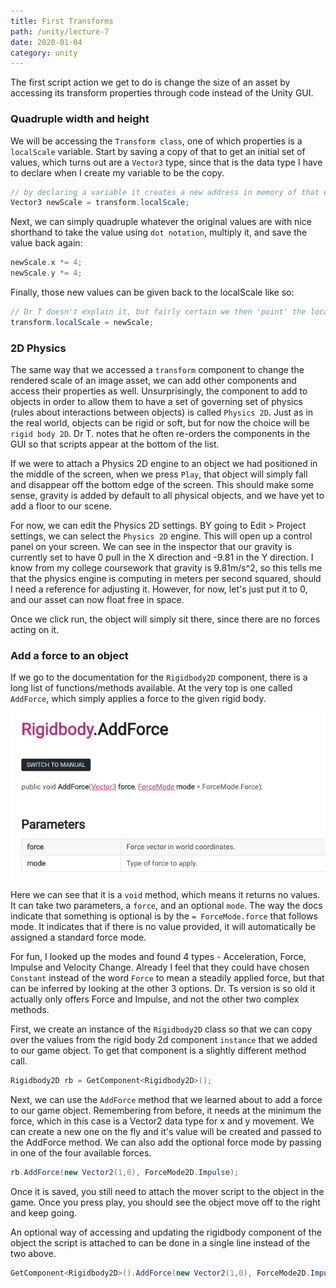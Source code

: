 ```yaml
---
title: First Transforms
path: /unity/lecture-7
date: 2020-01-04
category: unity
---
```


The first script action we get to do is change the size of an asset by accessing its transform properties through code instead of the Unity GUI.

### Quadruple width and height

We will be accessing the `Transform class`, one of which properties is a `localScale` variable. Start by saving a copy of that to get an initial set of values, which turns out are a `Vector3` type, since that is the data type I have to declare when I create my variable to be the copy.

```c#
// by declaring a variable it creates a new address in memory of that data type and copies the values over
Vector3 newScale = transform.localScale;
```

Next, we can simply quadruple whatever the original values are with nice shorthand to take the value using `dot notation`, multiply it, and save the value back again:

```c#
newScale.x *= 4;
newScale.y *= 4;
```

Finally, those new values can be given back to the localScale like so:

```c#
// Dr T doesn't explain it, but fairly certain we then 'point' the localScale at this new set of values once they are set
transform.localScale = newScale;
```

### 2D Physics

The same way that we accessed a `transform` component to change the rendered scale of an image asset, we can add other components and access their properties as well. Unsurprisingly, the component to add to objects in order to allow them to have a set of governing set of physics (rules about interactions between objects) is called `Physics 2D`. Just as in the real world, objects can be rigid or soft, but for now the choice will be `rigid body 2D`. Dr T. notes that he often re-orders the components in the GUI so that scripts appear at the bottom of the list.

If we were to attach a Physics 2D engine to an object we had positioned in the middle of the screen, when we press `Play`, that object will simply fall and disappear off the bottom edge of the screen. This should make some sense, gravity is added by default to all physical objects, and we have yet to add a floor to our scene.

For now, we can edit the Physics 2D settings. BY going to Edit > Project settings, we can select the `Physics 2D` engine. This will open up a control panel on your screen. We can see in the inspector that our gravity is currently set to have 0 pull in the X direction and -9.81 in the Y direction. I know from my college coursework that gravity is 9.81m/s^2, so this tells me that the physics engine is computing in meters per second squared, should I need a reference for adjusting it. However, for now, let's just put it to 0, and our asset can now float free in space.

Once we click run, the object will simply sit there, since there are no forces acting on it.

### Add a force to an object

If we go to the documentation for the `Rigidbody2D` component, there is a long list of functions/methods available. At the very top is one called `AddForce`, which simply applies a force to the given rigid body.

![add force screenshot](./AddForceDocs.png)

Here we can see that it is a `void` method, which means it returns no values. It can take two parameters, a `force`, and an optional `mode`. The way the docs indicate that something is optional is by the `= ForceMode.force` that follows mode. It indicates that if there is no value provided, it will automatically be assigned a standard force mode.

For fun, I looked up the modes and found 4 types - Acceleration, Force, Impulse and Velocity Change. Already I feel that they could have chosen `Constant` instead of the word `Force` to mean a steadily applied force, but that can be inferred by looking at the other 3 options. Dr. Ts version is so old it actually only offers Force and Impulse, and not the other two complex methods.

First, we create an instance of the `Rigidbody2D` class so that we can copy over the values from the rigid body 2d component `instance` that we added to our game object. To get that component is a slightly different method call.

```c#
Rigidbody2D rb = GetComponent<Rigidbody2D>();
```

Next, we can use the `AddForce` method that we learned about to add a force to our game object. Remembering from before, it needs at the minimum the force, which in this case is a Vector2 data type for x and y movement. We can create a new one on the fly and it's value will be created and passed to the AddForce method. We can also add the optional force mode by passing in one of the four available forces.

```c#
rb.AddForce(new Vector2(1,0), ForceMode2D.Impulse);
```

Once it is saved, you still need to attach the mover script to the object in the game. Once you press play, you should see the object move off to the right and keep going.

An optional way of accessing and updating the rigidbody component of the object the script is attached to can be done in a single line instead of the two above.

```c#
GetComponent<Rigidbody2D>().AddForce(new Vector2(1,0), ForceMode2D.Impulse);
```

